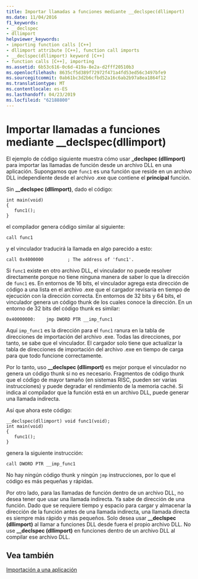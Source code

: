 ```yaml
---
title: Importar llamadas a funciones mediante __declspec(dllimport)
ms.date: 11/04/2016
f1_keywords:
- __declspec
- dllimport
helpviewer_keywords:
- importing function calls [C++]
- dllimport attribute [C++], function call imports
- __declspec(dllimport) keyword [C++]
- function calls [C++], importing
ms.assetid: 6b53c616-0c6d-419a-8e2a-d2fff20510b3
ms.openlocfilehash: 8635cf5d389f72972f471a4fd53ed56c3497bfe9
ms.sourcegitcommit: 0ab61bc3d2b6cfbd52a16c6ab2b97a8ea1864f12
ms.translationtype: MT
ms.contentlocale: es-ES
ms.lasthandoff: 04/23/2019
ms.locfileid: "62188800"
---
```

# <a name="importing-function-calls-using-declspecdllimport"></a>Importar llamadas a funciones mediante __declspec(dllimport)

El ejemplo de código siguiente muestra cómo usar **_declspec (dllimport)** para importar las llamadas de función desde un archivo DLL en una aplicación. Supongamos que `func1` es una función que reside en un archivo DLL independiente desde el archivo .exe que contiene el **principal** función.

Sin **__declspec (dllimport)**, dado el código:

```
int main(void)
{
   func1();
}
```

el compilador genera código similar al siguiente:

```
call func1
```

y el vinculador traducirá la llamada en algo parecido a esto:

```
call 0x4000000         ; The address of 'func1'.
```

Si `func1` existe en otro archivo DLL, el vinculador no puede resolver directamente porque no tiene ninguna manera de saber lo que la dirección de `func1` es. En entornos de 16 bits, el vinculador agrega esta dirección de código a una lista en el archivo .exe que el cargador revisaría en tiempo de ejecución con la dirección correcta. En entornos de 32 bits y 64 bits, el vinculador genera un código thunk de los cuales conoce la dirección. En un entorno de 32 bits del código thunk es similar:

```
0x40000000:    jmp DWORD PTR __imp_func1
```

Aquí `imp_func1` es la dirección para el `func1` ranura en la tabla de direcciones de importación del archivo .exe. Todas las direcciones, por tanto, se sabe que el vinculador. El cargador solo tiene que actualizar la tabla de direcciones de importación del archivo .exe en tiempo de carga para que todo funcione correctamente.

Por lo tanto, uso **__declspec (dllimport)** es mejor porque el vinculador no genera un código thunk si no es necesario. Fragmentos de código thunk que el código de mayor tamaño (en sistemas RISC, pueden ser varias instrucciones) y puede degradar el rendimiento de la memoria caché. Si indica al compilador que la función está en un archivo DLL, puede generar una llamada indirecta.

Así que ahora este código:

```
__declspec(dllimport) void func1(void);
int main(void)
{
   func1();
}
```

genera la siguiente instrucción:

```
call DWORD PTR __imp_func1
```

No hay ningún código thunk y ningún `jmp` instrucciones, por lo que el código es más pequeñas y rápidas.

Por otro lado, para las llamadas de función dentro de un archivo DLL, no desea tener que usar una llamada indirecta. Ya sabe de dirección de una función. Dado que se requiere tiempo y espacio para cargar y almacenar la dirección de la función antes de una llamada indirecta, una llamada directa es siempre más rápido y más pequeños. Solo desea usar **__declspec (dllimport)** al llamar a funciones DLL desde fuera el propio archivo DLL. No use **__declspec (dllimport)** en funciones dentro de un archivo DLL al compilar ese archivo DLL.

## <a name="see-also"></a>Vea también

[Importación a una aplicación](importing-into-an-application.md)
